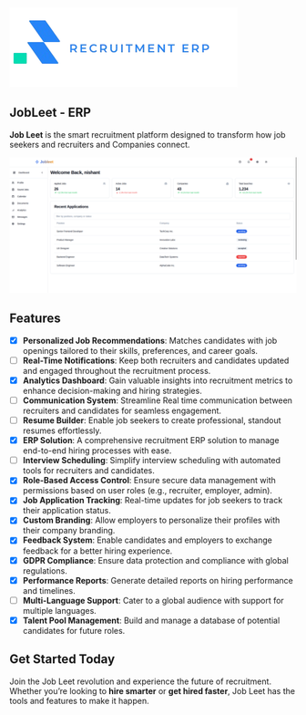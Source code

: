 ![logo](docs/assets/logo.png)

## JobLeet - ERP
**Job Leet** is the smart recruitment platform designed to transform how job seekers and recruiters and Companies connect.  


![logo](docs/assets/dashboard.png)
## **Features**


- [x] **Personalized Job Recommendations**: Matches candidates with job openings tailored to their skills, preferences, and career goals.
- [ ] **Real-Time Notifications**: Keep both recruiters and candidates updated and engaged throughout the recruitment process.
- [x] **Analytics Dashboard**: Gain valuable insights into recruitment metrics to enhance decision-making and hiring strategies.
- [ ] **Communication System**: Streamline Real time communication between recruiters and candidates for seamless engagement.
- [ ] **Resume Builder**: Enable job seekers to create professional, standout resumes effortlessly.
- [x] **ERP Solution**: A comprehensive recruitment ERP solution to manage end-to-end hiring processes with ease.
- [ ] **Interview Scheduling**: Simplify interview scheduling with automated tools for recruiters and candidates.
- [x] **Role-Based Access Control**: Ensure secure data management with permissions based on user roles (e.g., recruiter, employer, admin).
- [x] **Job Application Tracking**: Real-time updates for job seekers to track their application status.
- [x] **Custom Branding**: Allow employers to personalize their profiles with their company branding.
- [x] **Feedback System**: Enable candidates and employers to exchange feedback for a better hiring experience.
- [x] **GDPR Compliance**: Ensure data protection and compliance with global regulations.
- [x] **Performance Reports**: Generate detailed reports on hiring performance and timelines.
- [ ] **Multi-Language Support**: Cater to a global audience with support for multiple languages.
- [x] **Talent Pool Management**: Build and manage a database of potential candidates for future roles.

## **Get Started Today**

Join the Job Leet revolution and experience the future of recruitment. Whether you’re looking to **hire smarter** or **get hired faster**, Job Leet has the tools and features to make it happen.  

